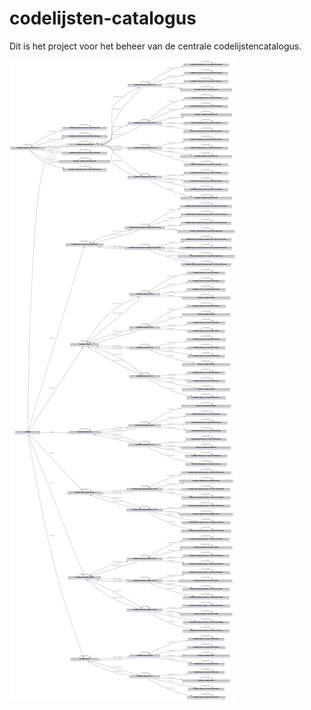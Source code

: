 # codelijsten-catalogus
Dit is het project voor het beheer van de centrale codelijstencatalogus.


![plot](./src/main/sparql/volledige_catalog_visualisatie.png)